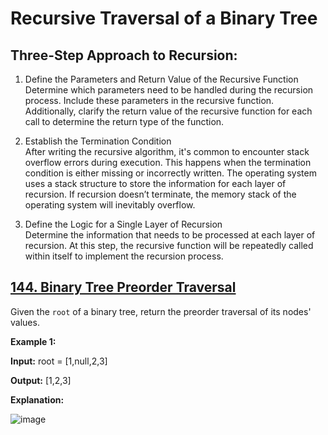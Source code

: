 # Recursive Traversal of a Binary Tree

## Three-Step Approach to Recursion:

1. Define the Parameters and Return Value of the Recursive Function<br>
Determine which parameters need to be handled during the recursion process. Include these parameters in the recursive function.
Additionally, clarify the return value of the recursive function for each call to determine the return type of the function.

2. Establish the Termination Condition<br>
After writing the recursive algorithm, it's common to encounter stack overflow errors during execution. 
This happens when the termination condition is either missing or incorrectly written. The operating system uses a stack structure to store the information for each layer of recursion. If recursion doesn’t terminate, the memory stack of the operating system will inevitably overflow.

3. Define the Logic for a Single Layer of Recursion<br>
Determine the information that needs to be processed at each layer of recursion. At this step, the recursive function will be repeatedly called within itself to implement the recursion process.

## [144. Binary Tree Preorder Traversal](https://leetcode.com/problems/binary-tree-preorder-traversal/description/)

Given the `root` of a binary tree, return the preorder traversal of its nodes' values.

**Example 1:**

**Input:** root = [1,null,2,3]

**Output:** [1,2,3]

**Explanation:**

![image](https://github.com/user-attachments/assets/fab128f1-a2fc-419f-ac35-3d9df0167eaa)


